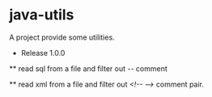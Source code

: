 # java-utils
A project provide some utilities.

* Release 1.0.0

** read sql from a file and filter out *\-\-* comment

** read xml from a file and filter out *\<!\-\-  \-\-\>* comment pair.
